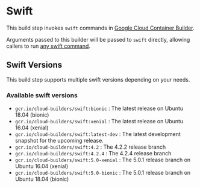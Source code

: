 # Swift

This build step invokes `swift` commands in [Google Cloud Container Builder](https://cloud.google.com/container-builder/).

Arguments passed to this builder will be passed to `swift` directly,
allowing callers to run [any swift command](https://swift.org/lldb/).

## Swift Versions
This build step supports multiple swift versions depending on your needs.

### Available swift versions
- `gcr.io/cloud-builders/swift:bionic` : The latest release on Ubuntu 18.04 (bionic)
- `gcr.io/cloud-builders/swift:xenial` : The latest release on Ubuntu 16.04 (xenial)
- `gcr.io/cloud-builders/swift:latest-dev` : The latest development snapshot for the upcoming release.
- `gcr.io/cloud-builders/swift:4.2` :  The 4.2.2 release branch
- `gcr.io/cloud-builders/swift:4.2.4` :  The 4.2.4 release branch 
- `gcr.io/cloud-builders/swift:5.0-xenial` :  The 5.0.1 release branch on Ubuntu 16.04 (xenial)
- `gcr.io/cloud-builders/swift:5.0-bionic` :  The 5.0.1 release branch on Ubuntu 18.04 (bionic)

